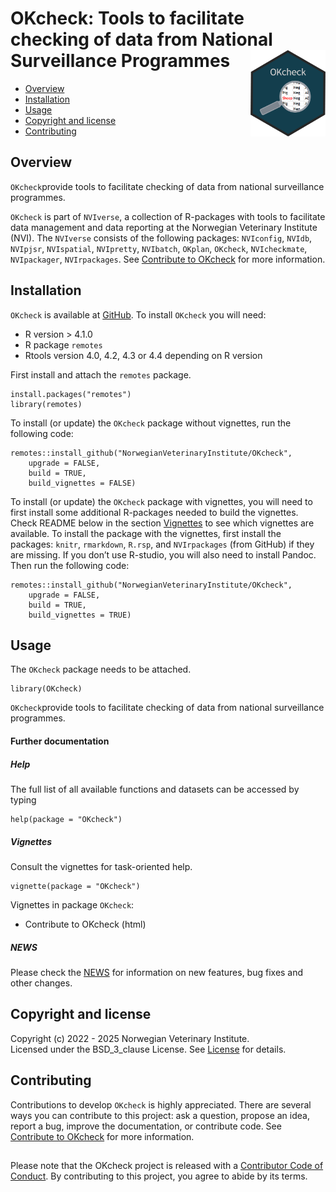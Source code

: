 # OKcheck: Tools to facilitate checking of data from National Surveillance Programmes <img src="man/figures/OKcheck_logo.png" align="right" height="138" />

<!-- README.md is generated from README.Rmd. Please edit that file -->

-   [Overview](#overview)
-   [Installation](#installation)
-   [Usage](#usage)
-   [Copyright and license](#copyright-and-license)
-   [Contributing](#contributing)

## Overview

`OKcheck`provide tools to facilitate checking of data from national
surveillance programmes.

`OKcheck` is part of `NVIverse`, a collection of R-packages with tools
to facilitate data management and data reporting at the Norwegian
Veterinary Institute (NVI). The `NVIverse` consists of the following
packages: `NVIconfig`, `NVIdb`, `NVIpjsr`, `NVIspatial`, `NVIpretty`,
`NVIbatch`, `OKplan`, `OKcheck`, `NVIcheckmate`, `NVIpackager`,
`NVIrpackages`. See [Contribute to
OKcheck](https://github.com/NorwegianVeterinaryInstitute/OKcheck/blob/main/CONTRIBUTING.md)
for more information.

## Installation

`OKcheck` is available at
[GitHub](https://github.com/NorwegianVeterinaryInstitute). To install
`OKcheck` you will need:

-   R version &gt; 4.1.0
-   R package `remotes`
-   Rtools version 4.0, 4.2, 4.3 or 4.4 depending on R version

First install and attach the `remotes` package.

    install.packages("remotes")
    library(remotes)

To install (or update) the `OKcheck` package without vignettes, run the
following code:

    remotes::install_github("NorwegianVeterinaryInstitute/OKcheck",
        upgrade = FALSE,
        build = TRUE,
        build_vignettes = FALSE)

To install (or update) the `OKcheck` package with vignettes, you will
need to first install some additional R-packages needed to build the
vignettes. Check README below in the section [Vignettes](#vignettes) to
see which vignettes are available. To install the package with the
vignettes, first install the packages: `knitr`, `rmarkdown`, `R.rsp`,
and `NVIrpackages` (from GitHub) if they are missing. If you don’t use
R-studio, you will also need to install Pandoc. Then run the following
code:

    remotes::install_github("NorwegianVeterinaryInstitute/OKcheck",
        upgrade = FALSE,
        build = TRUE,
        build_vignettes = TRUE)

## Usage

The `OKcheck` package needs to be attached.

    library(OKcheck)

`OKcheck`provide tools to facilitate checking of data from national
surveillance programmes.

#### Further documentation

##### Help

The full list of all available functions and datasets can be accessed by
typing

    help(package = "OKcheck")

##### Vignettes

Consult the vignettes for task-oriented help.

    vignette(package = "OKcheck")

Vignettes in package `OKcheck`:

-   Contribute to OKcheck (html)

##### NEWS

Please check the
[NEWS](https://github.com/NorwegianVeterinaryInstitute/OKcheck/blob/main/NEWS)
for information on new features, bug fixes and other changes.

## Copyright and license

Copyright (c) 2022 - 2025 Norwegian Veterinary Institute.  
Licensed under the BSD\_3\_clause License. See
[License](https://github.com/NorwegianVeterinaryInstitute/OKcheck/blob/main/LICENSE)
for details.

## Contributing

Contributions to develop `OKcheck` is highly appreciated. There are
several ways you can contribute to this project: ask a question, propose
an idea, report a bug, improve the documentation, or contribute code.
See [Contribute to
OKcheck](https://github.com/NorwegianVeterinaryInstitute/OKcheck/blob/main/CONTRIBUTING.md)
for more information.

## <!-- Code of conduct -->

Please note that the OKcheck project is released with a [Contributor
Code of
Conduct](https://github.com/NorwegianVeterinaryInstitute/OKcheck/blob/main/CODE_OF_CONDUCT.md).
By contributing to this project, you agree to abide by its terms.
